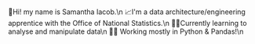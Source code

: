 👋Hi! my name is Samantha Iacob.\n
📈I'm a data architecture/engineering apprentice with the Office of National Statistics.\n
👩‍💻Currently learning to analyse and manipulate data\n
🐍🐼 Working mostly in Python & Pandas!\n

